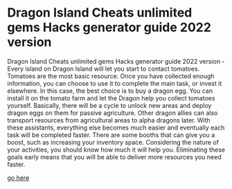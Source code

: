 # Dragon Island Cheats unlimited gems Hacks generator guide 2022 version

Dragon Island Cheats unlimited gems Hacks generator guide 2022 version - Every island on Dragon Island will let you start to contact tomatoes. Tomatoes are the most basic resource. Once you have collected enough information, you can choose to use it to complete the main task, or invest it elsewhere. In this case, the best choice is to buy a dragon egg. You can install it on the tomato farm and let the Dragon help you collect tomatoes yourself. Basically, there will be a cycle to unlock new areas and deploy dragon eggs on them for passive agriculture. Other dragon allies can also transport resources from agricultural areas to alpha dragons later. With these assistants, everything else becomes much easier and eventually each task will be completed faster. There are some booths that can give you a boost, such as increasing your inventory space. Considering the nature of your activities, you should know how much it will help you. Eliminating these goals early means that you will be able to deliver more resources you need faster.

<a href="https://growhunt.top/dragon-island/">go here</a>
